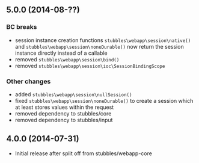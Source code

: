 5.0.0 (2014-08-??)
------------------

### BC breaks

  * session instance creation functions `stubbles\webapp\session\native()` and `stubbles\webapp\session\noneDurable()` now return the session instance directly instead of a callable
  * removed `stubbles\webapp\session\bind()`
  * removed `stubbles\webapp\session\ioc\SessionBindingScope`


### Other changes

  * added `stubbles\webapp\session\nullSession()`
  * fixed `stubbles\webapp\session\noneDurable()` to create a session which at least stores values within the request
  * removed dependency to stubbles/core
  * removed dependency to stubbles/input


4.0.0 (2014-07-31)
------------------

  * Initial release after split off from stubbles/webapp-core
